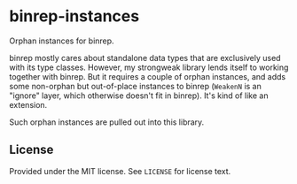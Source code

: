 # binrep-instances
Orphan instances for binrep.

binrep mostly cares about standalone data types that are exclusively used with
its type classes. However, my strongweak library lends itself to working
together with binrep. But it requires a couple of orphan instances, and adds
some non-orphan but out-of-place instances to binrep (`WeakenN` is an "ignore"
layer, which otherwise doesn't fit in binrep). It's kind of like an extension.

Such orphan instances are pulled out into this library.

## License
Provided under the MIT license. See `LICENSE` for license text.
